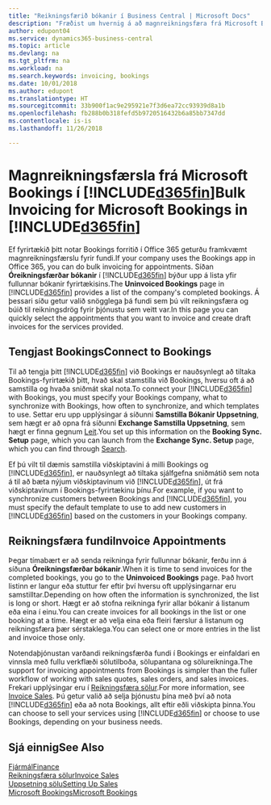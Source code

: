 ```yaml
---
title: "Reikningsfærið bókanir í Business Central | Microsoft Docs"
description: "Fræðist um hvernig á að magnreikningsfæra frá Microsoft Bookings í Business Central."
author: edupont04
ms.service: dynamics365-business-central
ms.topic: article
ms.devlang: na
ms.tgt_pltfrm: na
ms.workload: na
ms.search.keywords: invoicing, bookings
ms.date: 10/01/2018
ms.author: edupont
ms.translationtype: HT
ms.sourcegitcommit: 33b900f1ac9e295921e7f3d6ea72cc93939d8a1b
ms.openlocfilehash: fb288b0b318fefd5b9720516432b6a85bb7347dd
ms.contentlocale: is-is
ms.lasthandoff: 11/26/2018

---
```

# <a name="bulk-invoicing-for-microsoft-bookings-in-included365finincludesd365finmdmd"></a><span data-ttu-id="8653f-103">Magnreikningsfærsla frá Microsoft Bookings í [!INCLUDE[d365fin](includes/d365fin_md.md)]</span><span class="sxs-lookup"><span data-stu-id="8653f-103">Bulk Invoicing for Microsoft Bookings in [!INCLUDE[d365fin](includes/d365fin_md.md)]</span></span>
<span data-ttu-id="8653f-104">Ef fyrirtækið þitt notar Bookings forritið í Office 365 geturðu framkvæmt magnreikningsfærslu fyrir fundi.</span><span class="sxs-lookup"><span data-stu-id="8653f-104">If your company uses the Bookings app in Office 365, you can do bulk invoicing for appointments.</span></span> <span data-ttu-id="8653f-105">Síðan **Óreikningsfærðar bókanir** í [!INCLUDE[d365fin](includes/d365fin_md.md)] býður upp á lista yfir fullunnar bókanir fyrirtækisins.</span><span class="sxs-lookup"><span data-stu-id="8653f-105">The **Uninvoiced Bookings** page in [!INCLUDE[d365fin](includes/d365fin_md.md)] provides a list of the company's completed bookings.</span></span> <span data-ttu-id="8653f-106">Á þessari síðu getur valið snögglega þá fundi sem þú vilt reikningsfæra og búið til reikningsdrög fyrir þjónustu sem veitt var.</span><span class="sxs-lookup"><span data-stu-id="8653f-106">In this page you can quickly select the appointments that you want to invoice and create draft invoices for the services provided.</span></span>  

## <a name="connect-to-bookings"></a><span data-ttu-id="8653f-107">Tengjast Bookings</span><span class="sxs-lookup"><span data-stu-id="8653f-107">Connect to Bookings</span></span>
<span data-ttu-id="8653f-108">Til að tengja þitt [!INCLUDE[d365fin](includes/d365fin_md.md)] við Bookings er nauðsynlegt að tiltaka Bookings-fyrirtækið þitt, hvað skal stamstilla við Bookings, hversu oft á að samstilla og hvaða sniðmát skal nota.</span><span class="sxs-lookup"><span data-stu-id="8653f-108">To connect your [!INCLUDE[d365fin](includes/d365fin_md.md)] with Bookings, you must specify your Bookings company, what to synchronize with Bookings, how often to synchronize, and which templates to use.</span></span> <span data-ttu-id="8653f-109">Settar eru upp upplýsingar á síðunni **Samstilla Bókanir Uppsetning**, sem hægt er að opna frá síðunni **Exchange Samstilla Uppsetning**, sem hægt er finna gegnum [Leit](ui-search.md).</span><span class="sxs-lookup"><span data-stu-id="8653f-109">You set up this information on the **Booking Sync. Setup** page, which you can launch from the **Exchange Sync. Setup** page, which you can find through [Search](ui-search.md).</span></span>  

<span data-ttu-id="8653f-110">Ef þú vilt til dæmis samstilla viðskiptavini á milli Bookings og [!INCLUDE[d365fin](includes/d365fin_md.md)], er nauðsynlegt að tiltaka sjálfgefna sniðmátið sem nota á til að bæta nýjum viðskiptavinum við [!INCLUDE[d365fin](includes/d365fin_md.md)], út frá viðskiptavinum í Bookings-fyrirtækinu þínu.</span><span class="sxs-lookup"><span data-stu-id="8653f-110">For example, if you want to synchronize customers between Bookings and [!INCLUDE[d365fin](includes/d365fin_md.md)], you must specify the default template to use to add new customers in [!INCLUDE[d365fin](includes/d365fin_md.md)] based on the customers in your Bookings company.</span></span>  

## <a name="invoice-appointments"></a><span data-ttu-id="8653f-111">Reikningsfæra fundi</span><span class="sxs-lookup"><span data-stu-id="8653f-111">Invoice Appointments</span></span>
<span data-ttu-id="8653f-112">Þegar tímabært er að senda reikninga fyrir fullunnar bókanir, ferðu inn á síðuna **Óreikningsfærðar bókanir**.</span><span class="sxs-lookup"><span data-stu-id="8653f-112">When it is time to send invoices for the completed bookings, you go to the **Uninvoiced Bookings** page.</span></span> <span data-ttu-id="8653f-113">Það hvort listinn er langur eða stuttur fer eftir því hversu oft upplýsingarnar eru samstilltar.</span><span class="sxs-lookup"><span data-stu-id="8653f-113">Depending on how often the information is synchronized, the list is long or short.</span></span> <span data-ttu-id="8653f-114">Hægt er að stofna reikninga fyrir allar bókanir á listanum eða eina í einu.</span><span class="sxs-lookup"><span data-stu-id="8653f-114">You can create invoices for all bookings in the list or one booking at a time.</span></span> <span data-ttu-id="8653f-115">Hægt er að velja eina eða fleiri færslur á listanum og reikningsfæra þær sérstaklega.</span><span class="sxs-lookup"><span data-stu-id="8653f-115">You can select one or more entries in the list and invoice those only.</span></span>  

<span data-ttu-id="8653f-116">Notendaþjónustan varðandi reikningsfærða fundi í Bookings er einfaldari en vinnsla með fullu verkflæði sölutilboða, sölupantana og sölureikninga.</span><span class="sxs-lookup"><span data-stu-id="8653f-116">The support for invoicing appointments from Bookings is simpler than the fuller workflow of working with sales quotes, sales orders, and sales invoices.</span></span> <span data-ttu-id="8653f-117">Frekari upplýsingar eru í [Reikningsfæra sölur](sales-how-invoice-sales.md).</span><span class="sxs-lookup"><span data-stu-id="8653f-117">For more information, see [Invoice Sales](sales-how-invoice-sales.md).</span></span> <span data-ttu-id="8653f-118">Þú getur valið að selja þjónustu þína með því að nota [!INCLUDE[d365fin](includes/d365fin_md.md)] eða að nota Bookings, allt eftir eðli viðskipta þinna.</span><span class="sxs-lookup"><span data-stu-id="8653f-118">You can choose to sell your services using [!INCLUDE[d365fin](includes/d365fin_md.md)] or choose to use Bookings, depending on your business needs.</span></span>  

## <a name="see-also"></a><span data-ttu-id="8653f-119">Sjá einnig</span><span class="sxs-lookup"><span data-stu-id="8653f-119">See Also</span></span>
[<span data-ttu-id="8653f-120">Fjármál</span><span class="sxs-lookup"><span data-stu-id="8653f-120">Finance</span></span>](finance.md)  
[<span data-ttu-id="8653f-121">Reikningsfæra sölur</span><span class="sxs-lookup"><span data-stu-id="8653f-121">Invoice Sales</span></span>](sales-how-invoice-sales.md)  
[<span data-ttu-id="8653f-122">Uppsetning sölu</span><span class="sxs-lookup"><span data-stu-id="8653f-122">Setting Up Sales</span></span>](sales-setup-sales.md)  
[<span data-ttu-id="8653f-123">Microsoft Bookings</span><span class="sxs-lookup"><span data-stu-id="8653f-123">Microsoft Bookings</span></span>](https://products.office.com/en-us/business/scheduling-and-booking-app)  


